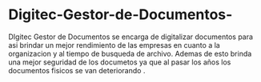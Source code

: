# Digitec-Gestor-de-Documentos-
DIgitec Gestor de  Documentos se encarga de  digitalizar documentos  para asi brindar un mejor rendimiento de las empresas en cuanto a la organizacion y al tiempo de busqueda de archivo.
Ademas de esto brinda una mejor  seguridad de  los documetos  ya que al pasar los años los documentos fisicos se van deteriorando .
